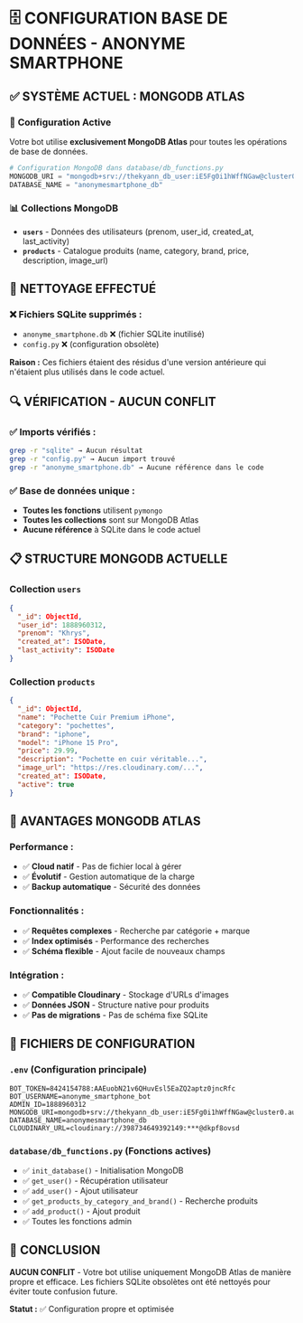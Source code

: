 # 🗄️ CONFIGURATION BASE DE DONNÉES - ANONYME SMARTPHONE

## ✅ SYSTÈME ACTUEL : MONGODB ATLAS

### 🎯 **Configuration Active**
Votre bot utilise **exclusivement MongoDB Atlas** pour toutes les opérations de base de données.

```python
# Configuration MongoDB dans database/db_functions.py
MONGODB_URI = "mongodb+srv://thekyann_db_user:iE5Fg0i1hWffNGaw@cluster0.auysbl7.mongodb.net/"
DATABASE_NAME = "anonymesmartphone_db" 
```

### 📊 **Collections MongoDB**
- **`users`** - Données des utilisateurs (prenom, user_id, created_at, last_activity)
- **`products`** - Catalogue produits (name, category, brand, price, description, image_url)

## 🧹 NETTOYAGE EFFECTUÉ

### ❌ **Fichiers SQLite supprimés :**
- `anonyme_smartphone.db` ❌ (fichier SQLite inutilisé)
- `config.py` ❌ (configuration obsolète)

**Raison :** Ces fichiers étaient des résidus d'une version antérieure qui n'étaient plus utilisés dans le code actuel.

## 🔍 VÉRIFICATION - AUCUN CONFLIT

### ✅ **Imports vérifiés :**
```bash
grep -r "sqlite" → Aucun résultat
grep -r "config.py" → Aucun import trouvé
grep -r "anonyme_smartphone.db" → Aucune référence dans le code
```

### ✅ **Base de données unique :**
- **Toutes les fonctions** utilisent `pymongo`
- **Toutes les collections** sont sur MongoDB Atlas
- **Aucune référence** à SQLite dans le code actuel

## 📋 STRUCTURE MONGODB ACTUELLE

### **Collection `users`**
```json
{
  "_id": ObjectId,
  "user_id": 1888960312,
  "prenom": "Khrys",
  "created_at": ISODate,
  "last_activity": ISODate
}
```

### **Collection `products`**
```json
{
  "_id": ObjectId,
  "name": "Pochette Cuir Premium iPhone",
  "category": "pochettes",
  "brand": "iphone", 
  "model": "iPhone 15 Pro",
  "price": 29.99,
  "description": "Pochette en cuir véritable...",
  "image_url": "https://res.cloudinary.com/...",
  "created_at": ISODate,
  "active": true
}
```

## 🚀 AVANTAGES MONGODB ATLAS

### **Performance :**
- ✅ **Cloud natif** - Pas de fichier local à gérer
- ✅ **Évolutif** - Gestion automatique de la charge
- ✅ **Backup automatique** - Sécurité des données

### **Fonctionnalités :**
- ✅ **Requêtes complexes** - Recherche par catégorie + marque
- ✅ **Index optimisés** - Performance des recherches
- ✅ **Schéma flexible** - Ajout facile de nouveaux champs

### **Intégration :**
- ✅ **Compatible Cloudinary** - Stockage d'URLs d'images
- ✅ **Données JSON** - Structure native pour produits
- ✅ **Pas de migrations** - Pas de schéma fixe SQLite

## 📝 FICHIERS DE CONFIGURATION

### **`.env` (Configuration principale)**
```env
BOT_TOKEN=8424154788:AAEuobN21v6QHuvEsl5EaZQ2aptz0jncRfc
BOT_USERNAME=anonyme_smartphone_bot
ADMIN_ID=1888960312
MONGODB_URI=mongodb+srv://thekyann_db_user:iE5Fg0i1hWffNGaw@cluster0.auysbl7.mongodb.net/
DATABASE_NAME=anonymesmartphone_db
CLOUDINARY_URL=cloudinary://398734649392149:***@dkpf8ovsd
```

### **`database/db_functions.py` (Fonctions actives)**
- ✅ `init_database()` - Initialisation MongoDB
- ✅ `get_user()` - Récupération utilisateur
- ✅ `add_user()` - Ajout utilisateur
- ✅ `get_products_by_category_and_brand()` - Recherche produits
- ✅ `add_product()` - Ajout produit
- ✅ Toutes les fonctions admin

## 🎯 CONCLUSION

**AUCUN CONFLIT** - Votre bot utilise uniquement MongoDB Atlas de manière propre et efficace. Les fichiers SQLite obsolètes ont été nettoyés pour éviter toute confusion future.

**Statut :** ✅ Configuration propre et optimisée
